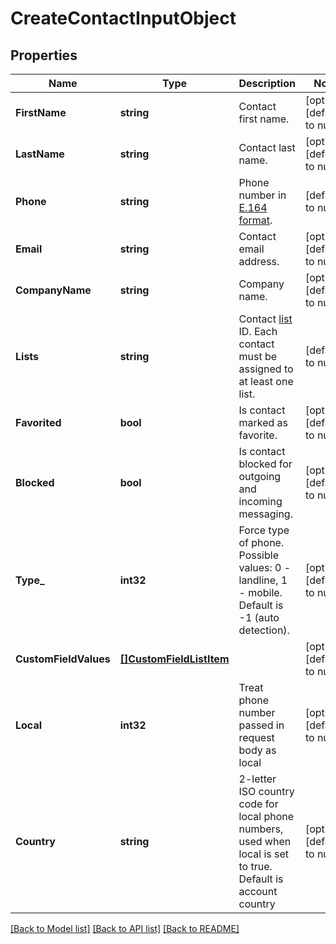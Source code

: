 # CreateContactInputObject

## Properties
Name | Type | Description | Notes
------------ | ------------- | ------------- | -------------
**FirstName** | **string** | Contact first name. | [optional] [default to null]
**LastName** | **string** | Contact last name. | [optional] [default to null]
**Phone** | **string** | Phone number in [E.164 format](https://en.wikipedia.org/wiki/E.164). | [default to null]
**Email** | **string** | Contact email address. | [optional] [default to null]
**CompanyName** | **string** | Company name. | [optional] [default to null]
**Lists** | **string** | Contact [list](http://docs.textmagictesting.com/#tag/Lists) ID. Each contact must be assigned to at least one list. | [default to null]
**Favorited** | **bool** | Is contact marked as favorite. | [optional] [default to null]
**Blocked** | **bool** | Is contact blocked for outgoing and incoming messaging. | [optional] [default to null]
**Type_** | **int32** | Force type of phone. Possible values: 0 - landline, 1 - mobile. Default is -1 (auto detection). | [optional] [default to null]
**CustomFieldValues** | [**[]CustomFieldListItem**](CustomFieldListItem.md) |  | [optional] [default to null]
**Local** | **int32** | Treat phone number passed in request body as local | [optional] [default to null]
**Country** | **string** | 2-letter ISO country code for local phone numbers, used when local is  set to true. Default is account country | [optional] [default to null]

[[Back to Model list]](../README.md#documentation-for-models) [[Back to API list]](../README.md#documentation-for-api-endpoints) [[Back to README]](../README.md)


